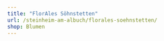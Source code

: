 ```yaml
---
title: "FlorAles Söhnstetten"
url: /steinheim-am-albuch/florales-soehnstetten/
shop: Blumen
---
```

